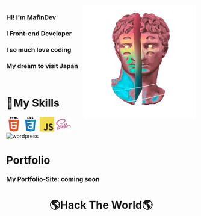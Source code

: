 <img src="img/аа.png" weidth="200px" height="300px" align="right">


<h3>Hi! I'm MafinDev</h3>
<h3>I Front-end Developer</h3>
<h3>I so much love coding</h3> 
<h3>My dream to visit Japan</h3> 

<br>

<h1>💼My Skills</h1>

<p align="left">
<img src="https://raw.githubusercontent.com/devicons/devicon/master/icons/html5/html5-original-wordmark.svg" alt="html5" width="40" height="40"/>
<img src="https://raw.githubusercontent.com/devicons/devicon/master/icons/css3/css3-original-wordmark.svg" alt="css3" width="40" height="40"/>

<img src="https://raw.githubusercontent.com/devicons/devicon/master/icons/javascript/javascript-original.svg" alt="javascript" width="40" height="40"/>
<img src="https://raw.githubusercontent.com/devicons/devicon/master/icons/sass/sass-original.svg" alt="sass" width="40" height="40"/>
<img src="https://upload.wikimedia.org/wikipedia/commons/thumb/9/98/WordPress_blue_logo.svg/1024px-WordPress_blue_logo.svg.png" alt="wordpress" width="40" height="40"/>
</p>

<h1>Portfolio</h1>
<h3>My Portfolio-Site: coming soon</h3>

<h1></h1>
<h1 align="center">🌎Hack The World🌎</h1>
<img src="img/hackworld.gif" width="00px" />

